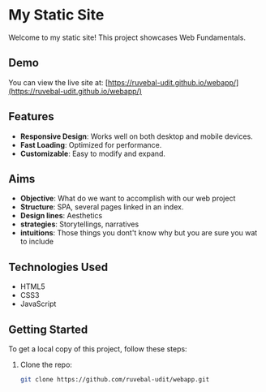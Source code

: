 # My Static Site

Welcome to my static site! This project showcases Web Fundamentals.

## Demo

You can view the live site at: [https://ruvebal-udit.github.io/webapp/](https://ruvebal-udit.github.io/webapp/)

## Features

- **Responsive Design**: Works well on both desktop and mobile devices.
- **Fast Loading**: Optimized for performance.
- **Customizable**: Easy to modify and expand.

## Aims

- **Objective**: What do we want to accomplish with our web project
- **Structure**: SPA, several pages linked in an index.
- **Design lines**: Aesthetics
- **strategies**: Storytellings, narratives
- **intuitions**: Those things you dont't know why but you are sure you wat to include


## Technologies Used

- HTML5
- CSS3
- JavaScript

## Getting Started

To get a local copy of this project, follow these steps:

1. Clone the repo:
   ```bash
   git clone https://github.com/ruvebal-udit/webapp.git


